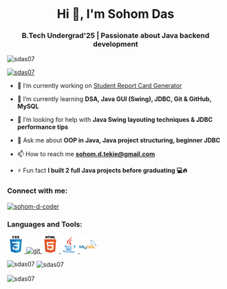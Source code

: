 <h1 align="center">Hi 👋, I'm Sohom Das</h1>
<h3 align="center">B.Tech Undergrad'25 | Passionate about Java backend development</h3>

<p align="left"> <img src="https://komarev.com/ghpvc/?username=sdas07&label=Profile%20views&color=0e75b6&style=flat" alt="sdas07" /> </p>

<p align="left"> <a href="https://github.com/ryo-ma/github-profile-trophy"><img src="https://github-profile-trophy.vercel.app/?username=sdas07" alt="sdas07" /></a> </p>

- 🔭 I’m currently working on [Student Report Card Generator](https://github.com/Sdas07/Student-ReportCard-Generator)

- 🌱 I’m currently learning **DSA, Java GUI (Swing), JDBC, Git & GitHub, MySQL**

- 🤝 I’m looking for help with **Java Swing layouting techniques & JDBC performance tips**

- 💬 Ask me about **OOP in Java, Java project structuring, beginner JDBC**

- 📫 How to reach me **sohom.d.tekie@gmail.com**

- ⚡ Fun fact **I built 2 full Java projects before graduating 💻🔥**

<h3 align="left">Connect with me:</h3>
<p align="left">
<a href="https://linkedin.com/in/sohom-d-coder" target="blank"><img align="center" src="https://raw.githubusercontent.com/rahuldkjain/github-profile-readme-generator/master/src/images/icons/Social/linked-in-alt.svg" alt="sohom-d-coder" height="30" width="40" /></a>
</p>

<h3 align="left">Languages and Tools:</h3>
<p align="left"> <a href="https://www.w3schools.com/css/" target="_blank" rel="noreferrer"> <img src="https://raw.githubusercontent.com/devicons/devicon/master/icons/css3/css3-original-wordmark.svg" alt="css3" width="40" height="40"/> </a> <a href="https://git-scm.com/" target="_blank" rel="noreferrer"> <img src="https://www.vectorlogo.zone/logos/git-scm/git-scm-icon.svg" alt="git" width="40" height="40"/> </a> <a href="https://www.w3.org/html/" target="_blank" rel="noreferrer"> <img src="https://raw.githubusercontent.com/devicons/devicon/master/icons/html5/html5-original-wordmark.svg" alt="html5" width="40" height="40"/> </a> <a href="https://www.java.com" target="_blank" rel="noreferrer"> <img src="https://raw.githubusercontent.com/devicons/devicon/master/icons/java/java-original.svg" alt="java" width="40" height="40"/> </a> <a href="https://www.mysql.com/" target="_blank" rel="noreferrer"> <img src="https://raw.githubusercontent.com/devicons/devicon/master/icons/mysql/mysql-original-wordmark.svg" alt="mysql" width="40" height="40"/> </a> </p>

<p><img align="left" src="https://github-readme-stats.vercel.app/api/top-langs?username=sdas07&show_icons=true&locale=en&layout=compact" alt="sdas07" /></p>

<p>&nbsp;<img align="center" src="https://github-readme-stats.vercel.app/api?username=sdas07&show_icons=true&locale=en" alt="sdas07" /></p>

<p><img align="center" src="https://github-readme-streak-stats.herokuapp.com/?user=sdas07&" alt="sdas07" /></p>
